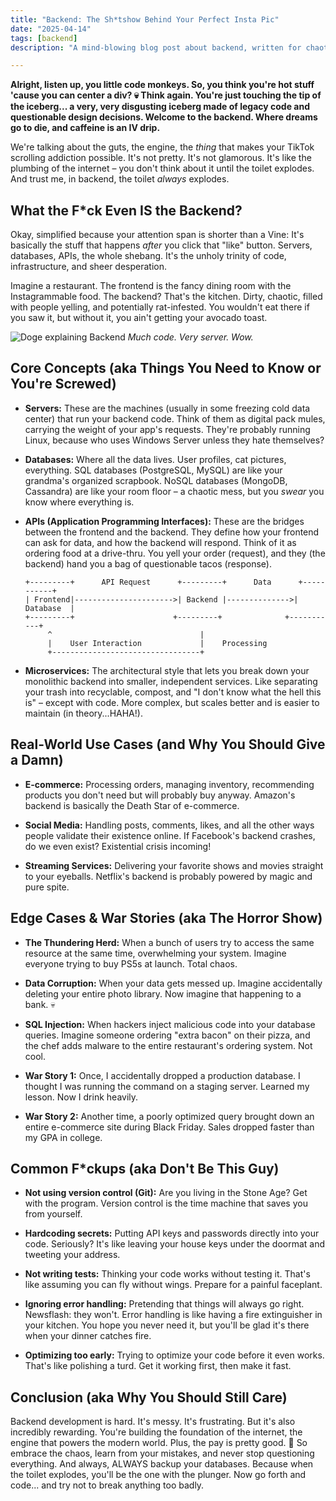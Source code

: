 ```yaml
---
title: "Backend: The Sh*tshow Behind Your Perfect Insta Pic"
date: "2025-04-14"
tags: [backend]
description: "A mind-blowing blog post about backend, written for chaotic Gen Z engineers."

---
```


**Alright, listen up, you little code monkeys. So, you think you're hot stuff 'cause you can center a div? 💀 Think again. You're just touching the tip of the iceberg... a very, very disgusting iceberg made of legacy code and questionable design decisions. Welcome to the backend. Where dreams go to die, and caffeine is an IV drip.**

We're talking about the guts, the engine, the *thing* that makes your TikTok scrolling addiction possible. It's not pretty. It's not glamorous. It's like the plumbing of the internet – you don't think about it until the toilet explodes. And trust me, in backend, the toilet *always* explodes.

## What the F*ck Even IS the Backend?

Okay, simplified because your attention span is shorter than a Vine: It's basically the stuff that happens *after* you click that "like" button. Servers, databases, APIs, the whole shebang. It's the unholy trinity of code, infrastructure, and sheer desperation.

Imagine a restaurant. The frontend is the fancy dining room with the Instagrammable food. The backend? That's the kitchen. Dirty, chaotic, filled with people yelling, and potentially rat-infested. You wouldn't eat there if you saw it, but without it, you ain't getting your avocado toast.

![Doge explaining Backend](https://i.kym-cdn.com/photos/images/newsfeed/001/496/886/c11.jpg)
*Much code. Very server. Wow.*

## Core Concepts (aka Things You Need to Know or You're Screwed)

*   **Servers:** These are the machines (usually in some freezing cold data center) that run your backend code. Think of them as digital pack mules, carrying the weight of your app's requests. They're probably running Linux, because who uses Windows Server unless they hate themselves?

*   **Databases:** Where all the data lives. User profiles, cat pictures, everything. SQL databases (PostgreSQL, MySQL) are like your grandma's organized scrapbook. NoSQL databases (MongoDB, Cassandra) are like your room floor – a chaotic mess, but you *swear* you know where everything is.

*   **APIs (Application Programming Interfaces):** These are the bridges between the frontend and the backend. They define how your frontend can ask for data, and how the backend will respond. Think of it as ordering food at a drive-thru. You yell your order (request), and they (the backend) hand you a bag of questionable tacos (response).

    ```ascii
    +---------+      API Request      +---------+      Data      +-----------+
    | Frontend|---------------------->| Backend |-------------->| Database  |
    +---------+                      +---------+              +-----------+
         ^                                 |
         |    User Interaction             |    Processing
         +---------------------------------+
    ```

*   **Microservices:** The architectural style that lets you break down your monolithic backend into smaller, independent services. Like separating your trash into recyclable, compost, and "I don't know what the hell this is" – except with code. More complex, but scales better and is easier to maintain (in theory...HAHA!).

## Real-World Use Cases (and Why You Should Give a Damn)

*   **E-commerce:** Processing orders, managing inventory, recommending products you don't need but will probably buy anyway. Amazon's backend is basically the Death Star of e-commerce.

*   **Social Media:** Handling posts, comments, likes, and all the other ways people validate their existence online. If Facebook's backend crashes, do we even exist? Existential crisis incoming!

*   **Streaming Services:** Delivering your favorite shows and movies straight to your eyeballs. Netflix's backend is probably powered by magic and pure spite.

## Edge Cases & War Stories (aka The Horror Show)

*   **The Thundering Herd:** When a bunch of users try to access the same resource at the same time, overwhelming your system. Imagine everyone trying to buy PS5s at launch. Total chaos.

*   **Data Corruption:** When your data gets messed up. Imagine accidentally deleting your entire photo library. Now imagine that happening to a bank. 💀

*   **SQL Injection:** When hackers inject malicious code into your database queries. Imagine someone ordering "extra bacon" on their pizza, and the chef adds malware to the entire restaurant's ordering system. Not cool.

*   **War Story 1:** Once, I accidentally dropped a production database. I thought I was running the command on a staging server. Learned my lesson. Now I drink heavily.

*   **War Story 2:** Another time, a poorly optimized query brought down an entire e-commerce site during Black Friday. Sales dropped faster than my GPA in college.

## Common F*ckups (aka Don't Be This Guy)

*   **Not using version control (Git):** Are you living in the Stone Age? Get with the program. Version control is the time machine that saves you from yourself.

*   **Hardcoding secrets:** Putting API keys and passwords directly into your code. Seriously? It's like leaving your house keys under the doormat and tweeting your address.

*   **Not writing tests:** Thinking your code works without testing it. That's like assuming you can fly without wings. Prepare for a painful faceplant.

*   **Ignoring error handling:** Pretending that things will always go right. Newsflash: they won't. Error handling is like having a fire extinguisher in your kitchen. You hope you never need it, but you'll be glad it's there when your dinner catches fire.

*   **Optimizing too early:** Trying to optimize your code before it even works. That's like polishing a turd. Get it working first, then make it fast.

## Conclusion (aka Why You Should Still Care)

Backend development is hard. It's messy. It's frustrating. But it's also incredibly rewarding. You're building the foundation of the internet, the engine that powers the modern world. Plus, the pay is pretty good. 🙏 So embrace the chaos, learn from your mistakes, and never stop questioning everything. And always, ALWAYS backup your databases. Because when the toilet explodes, you'll be the one with the plunger. Now go forth and code... and try not to break anything too badly.
